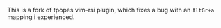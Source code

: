 This is a fork of tpopes vim-rsi plugin, which fixes a bug with an `AltGr+a` mapping i experienced.
